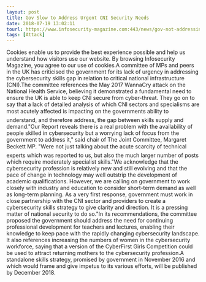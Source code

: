 ```yaml
---
layout: post
title: Gov Slow to Address Urgent CNI Security Needs
date: 2018-07-19 13:02:11
tourl: https://www.infosecurity-magazine.com:443/news/gov-not-addressing-cni-security/
tags: [Attack]
---
```

Cookies enable us to provide the best experience possible and help us understand how visitors use our website. By browsing Infosecurity Magazine, you agree to our use of cookies.A committee of MPs and peers in the UK has criticised the government for its lack of urgency in addressing the cybersecurity skills gap in relation to critical national infrastructure (CNI).The committee references the May 2017 WannaCry attack on the National Health Service, believing it demonstrated a fundamental need to ensure the UK is able to keep CNI secure from cyber-threat. They go on to say that a lack of detailed analysis of which CNI sectors and specialisms are most acutely affected is impacting on the governments ability to understand, and therefore address, the gap between skills supply and demand."Our Report reveals there is a real problem with the availability of people skilled in cybersecurity but a worrying lack of focus from the government to address it," said chair of The Joint Committee, Margaret Beckett MP. "Were not just talking about the acute scarcity of technical experts which was reported to us, but also the much larger number of posts which require moderately specialist skills."We acknowledge that the cybersecurity profession is relatively new and still evolving and that the pace of change in technology may well outstrip the development of academic qualifications. However, we are calling on government to work closely with industry and education to consider short-term demand as well as long-term planning. As a very first response, government must work in close partnership with the CNI sector and providers to create a cybersecurity skills strategy to give clarity and direction. It is a pressing matter of national security to do so."In its recommendations, the committee proposed the government should address the need for continuing professional development for teachers and lectures, enabling their knowledge to keep pace with the rapidly changing cybersecurity landscape. It also references increasing the numbers of women in the cybersecurity workforce, saying that a version of the CyberFirst Girls Competition could be used to attract returning mothers to the cybersecurity profession.A standalone skills strategy, promised by government in November 2016 and which would frame and give impetus to its various efforts, will be published by December 2018.